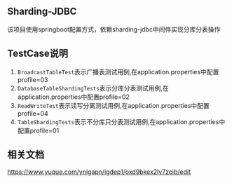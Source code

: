 ## Sharding-JDBC
该项目使用springboot配置方式，依赖sharding-jdbc中间件实现分库分表操作

## TestCase说明
 1. `BroadcastTableTest`表示广播表测试用例,在application.properties中配置profile=03
 2. `DatabaseTableShardingTests`表示分库分表测试用例,在application.properties中配置profile=02
 3. `ReadWriteTest`表示读写分离测试用例,在application.properties中配置profile=04
 4. `TableShardingTests`表示不分库只分表测试用例,在application.properties中配置profile=01

## 相关文档
 https://www.yuque.com/ynigapn/igdep1/oxd9bkex2lv7zcib/edit